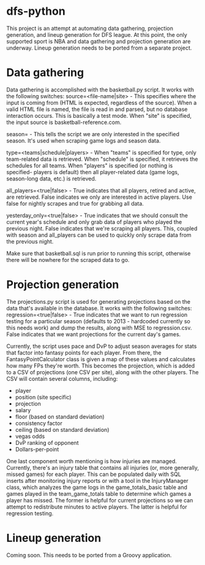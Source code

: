dfs-python
==========
This project is an attempt at automating data gathering, projection generation, and lineup generation for DFS league.  At this point, the only supported sport is NBA and data gathering and projection generation are underway.  Lineup generation needs to be ported from a separate project.


Data gathering
==============
Data gathering is accomplished with the basketball.py script.  It works with the following switches:
source=<file-name|site> - This specifies where the input is coming from (HTML is expected, regardless of the source).  When a valid HTML file is named, the file is read in and parsed, but no database interaction occurs.  This is basically a test mode.
When "site" is specified, the input source is basketball-reference.com.

season=<year> - This tells the script we are only interested in the specified season.  It's used when scraping game logs and season data.

type=<teams|schedule|players> - When "teams" is specified for type, only team-related data is retrieved.  When "schedule" is specified, it retrieves the schedules for all teams.  When "players" is specified (or nothing is specified- players is default) then all player-related data (game logs, season-long data, etc.) is retrieved.

all_players=<true|false> - True indicates that all players, retired and active, are retrieved.  False indicates we only are interested in active players.  Use false for nightly scrapes and true for grabbing all data.

yesterday_only=<true|false> - True indicates that we should consult the current year's schedule and only grab data of players who played the previous night.  False indicates that we're scraping all players.  This, coupled with season and all_players can be used to quickly only scrape data from the previous night.

Make sure that basketball.sql is run prior to running this script, otherwise there will be nowhere for the scraped data to go.

Projection generation
===================
The projections.py script is used for generating projections based on the data that's available in the database.  It works with the following switches:
regression=<true|false> - True indicates that we want to run regression testing for a particular season (defaults to 2013 - hardcoded currently so this needs work) and dump the results, along with MSE to regression.csv.  False indicates that we want projections for the current day's games.

Currently, the script uses pace and DvP to adjust season averages for stats that factor into fantasy points for each player.  From there, the FantasyPointCalculator class is given a map of these values and calculates how many FPs they're worth.  This becomes the projection, which is added to a CSV of projections (one CSV per site), along with the other players.
The CSV will contain several columns, including:
- player
- position (site specific)
- projection
- salary
- floor (based on standard deviation)
- consistency factor
- ceiling (based on standard deviation)
- vegas odds
- DvP ranking of opponent
- Dollars-per-point

One last component worth mentioning is how injuries are managed.  Currently, there's an injury table that contains all injuries (or, more generally, missed games) for each player.  This can be populated daily with SQL inserts after monitoring injury reports or with a tool in the InjuryManager class, which analyzes the game logs in the game_totals_basic table and games played in the team_game_totals table to determine which games a player has missed.  The former is helpful for current projections so we can attempt to redistribute minutes to active players.  The latter is helpful for regression testing.

Lineup generation
================
Coming soon.  This needs to be ported from a Groovy application.
